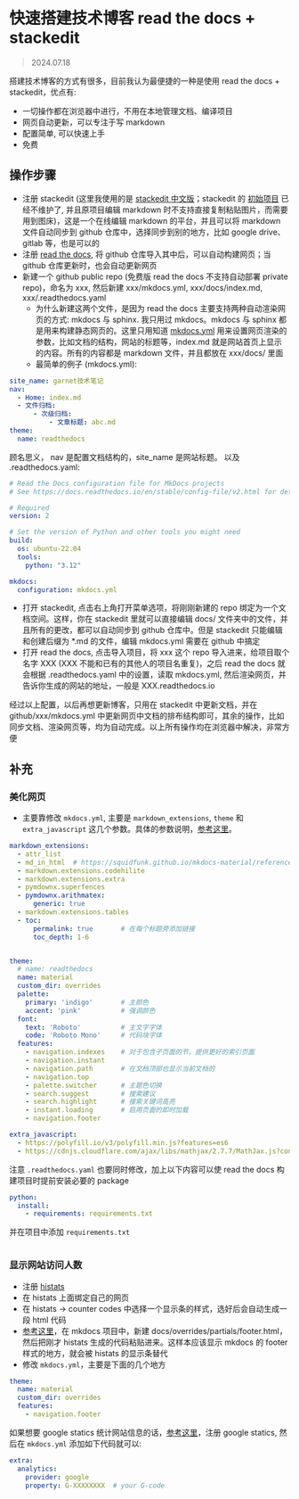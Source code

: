 # 快速搭建技术博客 read the docs + stackedit


> 2024.07.18



搭建技术博客的方式有很多，目前我认为最便捷的一种是使用 read the docs + stackedit，优点有:

* 一切操作都在浏览器中进行，不用在本地管理文档、编译项目
* 网页自动更新，可以专注于写 markdown
* 配置简单, 可以快速上手
* 免费

## 操作步骤

* 注册 stackedit (这里我使用的是 [stackedit 中文版](https://stackedit.cn/)；stackedit 的 [初始项目](https://stackedit.io/) 已经不维护了, 并且原项目编辑 markdown 时不支持直接复制粘贴图片，而需要用到图床)，这是一个在线编辑 markdown 的平台，并且可以将 markdown 文件自动同步到 github 仓库中，选择同步到别的地方，比如 google drive、gitlab 等，也是可以的
* 注册 [read the docs](https://about.readthedocs.com/), 将 github 仓库导入其中后，可以自动构建网页；当 github 仓库更新时，也会自动更新网页
* 新建一个 github public repo (免费版 read the docs 不支持自动部署 private repo)，命名为 xxx, 然后新建 xxx/mkdocs.yml, xxx/docs/index.md, xxx/.readthedocs.yaml
	* 为什么新建这两个文件，是因为 read the docs 主要支持两种自动渲染网页的方式: mkdocs 与 sphinx. 我只用过 mkdocs。mkdocs 与 sphinx 都是用来构建静态网页的。这里只用知道 [mkdocs.yml](https://www.mkdocs.org/user-guide/configuration/) 用来设置网页渲染的参数，比如文档的结构，网站的标题等，index.md 就是网站首页上显示的内容。所有的内容都是 markdown 文件，并且都放在 xxx/docs/ 里面
	* 最简单的例子 (mkdocs.yml):
	
```yml
site_name: garnet技术笔记
nav:
  - Home: index.md
  - 文件归档:
	  - 次级归档:
		  - 文章标题: abc.md
theme:
  name: readthedocs
```
顾名思义， nav 是配置文档结构的，site_name 是网站标题。
以及 .readthedocs.yaml:
```yml
# Read the Docs configuration file for MkDocs projects
# See https://docs.readthedocs.io/en/stable/config-file/v2.html for details

# Required
version: 2

# Set the version of Python and other tools you might need
build:
  os: ubuntu-22.04
  tools:
    python: "3.12"

mkdocs:
  configuration: mkdocs.yml
```

* 打开 stackedit, 点击右上角打开菜单选项，将刚刚新建的 repo 绑定为一个文档空间。这样，你在 stackedit 里就可以直接编辑 docs/ 文件夹中的文件，并且所有的更改，都可以自动同步到 github 仓库中。但是 stackedit 只能编辑和创建后缀为 *.md 的文件，编辑 mkdocs.yml 需要在 github 中搞定
* 打开 read the docs, 点击导入项目，将 xxx 这个 repo 导入进来，给项目取个名字 XXX (XXX 不能和已有的其他人的项目名重复)，之后 read the docs 就会根据 .readthedocs.yaml 中的设置，读取 mkdocs.yml, 然后渲染网页，并告诉你生成的网站的地址，一般是 XXX.readthedocs.io

经过以上配置，以后再想更新博客，只用在 stackedit 中更新文档，并在 github/xxx/mkdocs.yml 中更新网页中文档的排布结构即可，其余的操作，比如同步文档、渲染网页等，均为自动完成。以上所有操作均在浏览器中解决，非常方便


## 补充

### 美化网页

* 主要靠修改 `mkdocs.yml`, 主要是 `markdown_extensions`, `theme` 和 `extra_javascript` 这几个参数。具体的参数说明，[参考这里](https://squidfunk.github.io/mkdocs-material/setup/)。
```yaml
markdown_extensions:
  - attr_list
  - md_in_html  # https://squidfunk.github.io/mkdocs-material/reference/images/
  - markdown.extensions.codehilite
  - markdown.extensions.extra
  - pymdownx.superfences
  - pymdownx.arithmatex:
      generic: true
  - markdown.extensions.tables
  - toc:
      permalink: true       # 在每个标题旁添加链接
      toc_depth: 1-6


theme:
  # name: readthedocs
  name: material
  custom_dir: overrides
  palette:
    primary: 'indigo'       # 主颜色
    accent: 'pink'          # 强调颜色
  font:
    text: 'Roboto'          # 主文字字体
    code: 'Roboto Mono'     # 代码块字体
  features:
    - navigation.indexes    # 对于包含子页面的节，提供更好的索引页面
    - navigation.instant
    - navigation.path       # 在文档顶部也显示当前文档的 
    - navigation.top
    - palette.switcher      # 主题色切换
    - search.suggest        # 搜索建议
    - search.highlight      # 搜索关键词高亮
    - instant.loading       # 启用页面的即时加载
    - navigation.footer

extra_javascript:
  - https://polyfill.io/v3/polyfill.min.js?features=es6
  - https://cdnjs.cloudflare.com/ajax/libs/mathjax/2.7.7/MathJax.js?config=TeX-MML-AM_CHTML
```

注意 `.readthedocs.yaml` 也要同时修改，加上以下内容可以使 read the docs 构建项目时提前安装必要的 package

```yaml
python:
  install:
    - requirements: requirements.txt
```

并在项目中添加 `requirements.txt`

```bash

```

### 显示网站访问人数

* 注册 [histats](https://www.histats.com/)
* 在 histats 上面绑定自己的网页
* 在 histats -> counter codes 中选择一个显示条的样式，选好后会自动生成一段 html 代码
* [参考这里](https://squidfunk.github.io/mkdocs-material/customization/)，在 mkdocs 项目中，新建 docs/overrides/partials/footer.html，然后把刚才 histats 生成的代码粘贴进来。这样本应该显示 mkdocs 的 footer 样式的地方，就会被 histats 的显示条替代
* 修改 `mkdocs.yml`，主要是下面的几个地方
```yaml
theme:
  name: material
  custom_dir: overrides
  features:
    - navigation.footer
```

如果想要 google statics 统计网站信息的话，[参考这里](https://squidfunk.github.io/mkdocs-material/setup/setting-up-site-analytics/)，注册 google statics, 然后在 `mkdocs.yml` 添加如下代码就可以:
```yaml
extra:
  analytics:
    provider: google
    property: G-XXXXXXXX  # your G-code
```





<!--stackedit_data:
eyJoaXN0b3J5IjpbLTEzNTg5ODQ2OCwtNDMwODk5MTQ2LDExMj
cwNzk3NzAsMTMzMzg3ODM0LDEyNzg3NjAyNzQsLTIwMjA5Mjcy
NzNdfQ==
-->